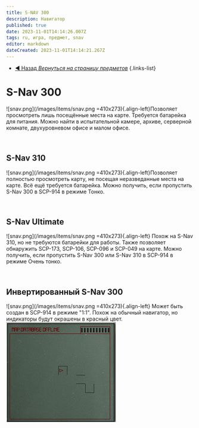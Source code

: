 ```yaml
---
title: S-NAV 300
description: Навигатор
published: true
date: 2023-11-01T14:14:26.007Z
tags: ru, игра, предмет, snav
editor: markdown
dateCreated: 2023-11-01T14:14:21.267Z
---
```


- [:arrow_backward: Назад *Вернуться на страницу предметов*](/ru/game/items#предметы)
{.links-list}
# S-Nav 300
![snav.png](/images/items/snav.png =410x273){.align-left}Позволяет просмотреть лишь посещённые места на карте. Требуется батарейка для питания. Можно найти в испытательной камере, архиве, серверной комнате, двухуровневом офисе и малом офисе.
⠀
⠀
⠀
⠀
⠀
⠀

‎ 
## S-Nav 310
![snav.png](/images/items/snav.png =410x273){.align-left}Позволяет полностью просмотреть карту, не посещая неразведанные места на карте. Всё ещё требуется батарейка. Можно получить, если пропустить S-Nav 300 в SCP-914 в режиме Тонко.
⠀
⠀
⠀
⠀
⠀
⠀

‎ 
## S-Nav Ultimate
![snav.png](/images/items/snav.png =410x273){.align-left}
Похож на S-Nav 310, но не требуются батарейки для работы. Также позволяет обнаружить SCP-173, SCP-106, SCP-096 и SCP-049 на карте. Можно получить, если пропустить S-Nav 300 или S-Nav 310 в SCP-914 в режиме Очень тонко.
⠀
⠀
⠀
⠀
⠀

‎ 
## Инвертированный S-Nav 300
![snav.png](/images/items/snav.png =410x273){.align-left}
Может быть создан в SCP-914 в режиме "1:1".
Похож на обычный навигатор, но индикаторы будут окрашены в красный цвет.
![reversedsnav.png](/images/items/reversedsnav.png)